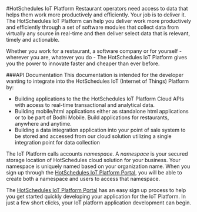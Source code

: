 #HotSchedules IoT Platform
Restaurant operators need access to data that helps them work more productively and efficiently. Your job is to deliver it.  The HotSchedules IoT Platform can help you deliver work more productively and efficiently through a set of software modules that collect data from virtually any source in real-time and then deliver select data that is relevant, timely and actionable.

Whether you work for a restaurant, a software company or for yourself - wherever you are, whatever you do - The HotSchedules IoT Platform gives you the power to innovate faster and cheaper than ever before.

###API Documentation
This documentation is intended for the developer wanting to integrate into the HotSchedules IoT (Internet of Things) Platform by:

* Building applications to the the HotSchedules IoT Platform Cloud APIs with access to real-time transactional and analytical data.  
* Building mobile/html applications either as standalone html applications or to be part of Bodhi Mobile.  Build applications for restaurants, anywhere and anytime.
* Building a data integration application into your point of sale system to be stored and accessed from our cloud solution utilizing a single integration point for data collection

The IoT Platform calls accounts *namespace*. A *namespace* is your secured storage location of HotSchedules cloud solution for your business. Your namespace is uniquely named based on your organization name. When you sign up through the [HotSchedules IoT Platform Portal](http://developer.bodhi.space/), you will be able to create both a namespace and users to access that namespace. 

The [HotSchedules IoT Platform Portal](http://developer.bodhi.space/) has an easy sign up process to help you get started quickly developing your application for the IoT Platform.  In just a few short clicks, your IoT platform application development can begin.